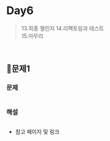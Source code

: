 # Day6
> 13.최종 챌린지
> 14.리팩토링과 테스트   
> 15.마무리

<br>

## 📌문제1
### 문제
```js
```
### 해설
```js
```
- 참고 페이지 및 링크

<br>